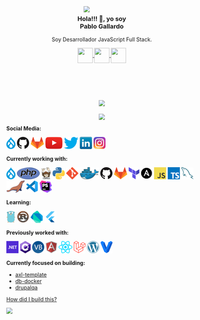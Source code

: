 <img align="right" width="300" src="https://user-images.githubusercontent.com/38090176/176254739-9b06d30d-082c-4325-be19-30acc647b4a3.png" />
<p align="center">
	<h3 align="center">Hola!!! 👋, yo soy </br>Pablo Gallardo </h3>
</p>
<p align="center">Soy Desarrollador JavaScript Full Stack.</p>
<p align="center">
	<a href="https://www.youtube.com/channel/UCS-YoU7f8PztGHBd4OD9RSw">
		<img align="center" src="https://cdn.jsdelivr.net/npm/simple-icons@3.0.1/icons/youtube.svg" height="40px" width="40px" />
	</a>
	<a href="https://www.instagram.com/pablogallardo.dev">
		<img align="center" src="https://cdn.jsdelivr.net/npm/simple-icons@3.0.1/icons/instagram.svg" height="40px" width="40px" />
	</a>
	<a href="https://www.twitch.tv/pablogallardodev">
		<img align="center" src="https://cdn.jsdelivr.net/npm/simple-icons@3.0.1/icons/twitch.svg" height="40px" width="40px" />
	</a>
</p>
</br></br></br></br>
<p align="center">
	<img align="center" src="https://github-readme-stats.vercel.app/api?username=pablogallardodev&show_icons=true" /></br></br>
	<img align="center" src="https://github-readme-stats.vercel.app/api/top-langs/?username=pablogallardodev&layout=compact" />
</p>

**Social Media:**

[![Drupal](icons/drupal.png)](https://www.drupal.org/u/hussainweb)
[![GitHub](icons/github.png)](https://github.com/hussainweb)
[![GitLab](icons/gitlab.png)](https://gitlab.com/hussainweb)
[![YouTube](icons/youtube.png)](https://youtube.com/user/hussainweb)
[![Twitter](icons/twitter.png)](https://twitter.com/hussainweb)
[![LinkedIn](icons/linkedin.png)](https://www.linkedin.com/in/hussainweb/)
[![Instagram](icons/instagram.png)](https://www.instagram.com/hussain.web/)

**Currently working with:**

<a href="https://www.drupal.org/" title="Drupal"><img src="icons/drupal.png" /></a>
<a href="https://www.php.net/" title="PHP"><img src="icons/php.png" /></a>
<a href="https://getcomposer.org/" title="Composer"><img src="icons/composer.png" /></a>
<a href="https://www.python.org/" title="Python"><img src="icons/python.png" /></a>
<a href="https://git-scm.com/" title="Git"><img src="icons/git.png" /></a>
<a href="https://www.docker.com/" title="Docker"><img src="icons/docker.png" /></a>
<a href="https://github.com/" title="GitHub"><img src="icons/github.png" /></a>
<a href="https://gitlab.com/" title="GitLab"><img src="icons/gitlab.png" /></a>
<a href="https://www.terraform.io/" title="Terraform"><img src="icons/terraform.png" /></a>
<a href="https://www.ansible.com/" title="Ansible"><img src="icons/ansible.png" /></a>
<a href="https://en.wikipedia.org/wiki/JavaScript" title="JavaScript"><img src="icons/javascript.png" /></a>
<a href="https://www.typescriptlang.org/" title="TypeScript"><img src="icons/typescript.png" /></a>
<a href="https://www.mysql.com/" title="MySQL"><img src="icons/mysql.png" /></a>
<a href="https://mariadb.org/" title="MariaDB"><img src="icons/mariadb.png" /></a>
<a href="https://code.visualstudio.com/" title="Visual Studio Code"><img src="icons/vscode.png" /></a>
<a href="https://www.jetbrains.com/phpstorm/" title="PHPStorm"><img src="icons/phpstorm.png" /></a>

**Learning:**

<a href="https://golang.org/" title="Golang"><img src="icons/golang.png" /></a>
<a href="https://www.rust-lang.org/" title="Rust"><img src="icons/rust.png" /></a>
<a href="https://dart.dev/" title="Dart"><img src="icons/dartlang.png" /></a>
<a href="https://flutter.dev/" title="Flutter"><img src="icons/flutter.png" /></a>

**Previously worked with:**

<a href="https://dotnet.microsoft.com/" title="dotNet"><img src="icons/dotnet.png" /></a>
<a href="http://csharp.net/" title="C#"><img src="icons/csharp.png" /></a>
<a href="https://docs.microsoft.com/en-us/dotnet/visual-basic/" title="Visual Basic"><img src="icons/vbnet.png" /></a>
<a href="https://angular.io/" title="Angular"><img src="icons/angular.png" /></a>
<a href="https://reactjs.org/" title="React"><img src="icons/react.png" /></a>
<a href="https://laravel.com/" title="Laravel"><img src="icons/laravel.png" /></a>
<a href="https://wordpress.org/" title="WordPress"><img src="icons/wordpress.png" /></a>
<a href="https://www.vagrantup.com/" title="Vagrant"><img src="icons/vagrant.png" /></a>

**Currently focused on building:**

- [axl-template](https://github.com/axelerant/axl-template)
- [db-docker](https://github.com/axelerant/db-docker)
- [drupalqa](https://github.com/hussainweb/drupalqa)

[How did I build this?](https://youtu.be/UqNbBe3lVCI)


![](https://visitor-badge.glitch.me/badge?page_id=pablogallardodev.pablogallardodev)

<!--
[![Anurag's GitHub stats](https://github-readme-stats.vercel.app/api?username=pablogallardodev&show_icons=true)](https://github.com/anuraghazra/github-readme-stats)
[![Top Langs](https://github-readme-stats.vercel.app/api/top-langs/?username=pablogallardodev&layout=compact)](https://github.com/anuraghazra/github-readme-stats)
-->
